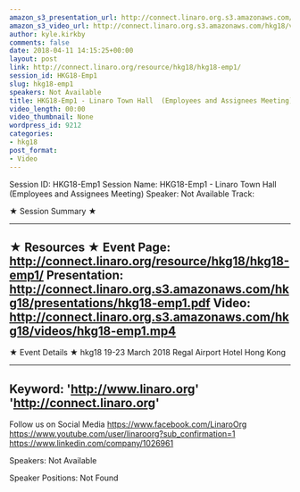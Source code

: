 ```yaml
---
amazon_s3_presentation_url: http://connect.linaro.org.s3.amazonaws.com/hkg18/presentations/hkg18-emp1.pdf
amazon_s3_video_url: http://connect.linaro.org.s3.amazonaws.com/hkg18/videos/hkg18-emp1.mp4
author: kyle.kirkby
comments: false
date: 2018-04-11 14:15:25+00:00
layout: post
link: http://connect.linaro.org/resource/hkg18/hkg18-emp1/
session_id: HKG18-Emp1
slug: hkg18-emp1
speakers: Not Available
title: HKG18-Emp1 - Linaro Town Hall  (Employees and Assignees Meeting)
video_length: 00:00
video_thumbnail: None
wordpress_id: 9212
categories:
- hkg18
post_format:
- Video
---
```


Session ID: HKG18-Emp1
Session Name: HKG18-Emp1 - Linaro Town Hall  (Employees and Assignees Meeting)
Speaker: Not Available
Track: 


★ Session Summary ★

---------------------------------------------------
★ Resources ★
Event Page: http://connect.linaro.org/resource/hkg18/hkg18-emp1/
Presentation: http://connect.linaro.org.s3.amazonaws.com/hkg18/presentations/hkg18-emp1.pdf
Video: http://connect.linaro.org.s3.amazonaws.com/hkg18/videos/hkg18-emp1.mp4
 ---------------------------------------------------
★ Event Details ★
hkg18
19-23 March 2018 
Regal Airport Hotel Hong Kong

---------------------------------------------------
Keyword: 
'http://www.linaro.org'
'http://connect.linaro.org'
---------------------------------------------------
Follow us on Social Media
https://www.facebook.com/LinaroOrg
https://www.youtube.com/user/linaroorg?sub_confirmation=1
https://www.linkedin.com/company/1026961

Speakers: Not Available

Speaker Positions: Not Found


